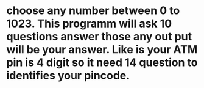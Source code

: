 # choose any number between 0 to 1023. This programm will ask 10 questions answer those any out put will be your answer. Like is your ATM pin is 4 digit so it need 14 question to identifies your pincode.
